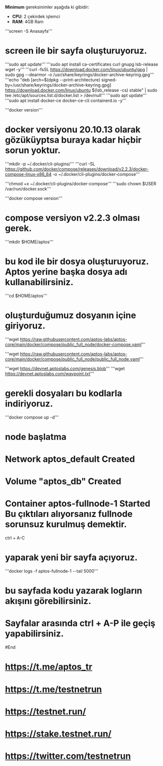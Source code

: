 **Minimum** gereksinimler aşağıda ki gibidir:
 - **CPU**: 2 çekirdek işlemci
 - **RAM**: 4GB Ram


'''screen -S Anasayfa'''
# screen ile bir sayfa oluşturuyoruz.

'''sudo apt update'''
'''sudo apt install ca-certificates curl gnupg lsb-release wget -y'''
'''curl -fsSL https://download.docker.com/linux/ubuntu/gpg | sudo gpg --dearmor -o /usr/share/keyrings/docker-archive-keyring.gpg'''
'''echo "deb [arch=$(dpkg --print-architecture) signed-by=/usr/share/keyrings/docker-archive-keyring.gpg] https://download.docker.com/linux/ubuntu $(lsb_release -cs) stable" | sudo tee /etc/apt/sources.list.d/docker.list > /dev/null'''
'''sudo apt update'''
'''sudo apt install docker-ce docker-ce-cli containerd.io -y'''

'''docker version'''
# docker versiyonu 20.10.13 olarak gözüküyptsa buraya kadar hiçbir sorun yoktur.

'''mkdir -p ~/.docker/cli-plugins/'''
'''curl -SL https://github.com/docker/compose/releases/download/v2.2.3/docker-compose-linux-x86_64 -o ~/.docker/cli-plugins/docker-compose'''

'''chmod +x ~/.docker/cli-plugins/docker-compose'''
'''sudo chown $USER /var/run/docker.sock'''

'''docker compose version'''
# compose versiyon v2.2.3 olması gerek.

'''mkdir $HOME/aptos''' 
# bu kod ile bir dosya oluşturuyoruz. Aptos yerine başka dosya adı kullanabilirsiniz.

'''cd $HOME/aptos'''
# oluşturduğumuz dosyanın içine giriyoruz.  

'''wget https://raw.githubusercontent.com/aptos-labs/aptos-core/main/docker/compose/public_full_node/docker-compose.yaml'''

'''wget https://raw.githubusercontent.com/aptos-labs/aptos-core/main/docker/compose/public_full_node/public_full_node.yaml'''

'''wget https://devnet.aptoslabs.com/genesis.blob'''
'''wget https://devnet.aptoslabs.com/waypoint.txt'''
# gerekli dosyaları bu kodlarla indiriyoruz.

'''docker compose up -d''' 
# node başlatma

# Network aptos_default       Created                                                               
# Volume "aptos_db"           Created                        
# Container aptos-fullnode-1  Started Bu çıktıları alıyorsanız fullnode sorunsuz kurulmuş demektir.

ctrl + A-C
# yaparak yeni bir sayfa açıyoruz. 

'''docker logs -f aptos-fullnode-1 --tail 5000'''
# bu sayfada kodu yazarak logların akışını görebilirsiniz. 
# Sayfalar arasında ctrl + A-P ile geçiş yapabilirsiniz.
#End

# https://t.me/aptos_tr
# https://t.me/testnetrun
# https://testnet.run/
# https://stake.testnet.run/
# https://twitter.com/testnetrun




